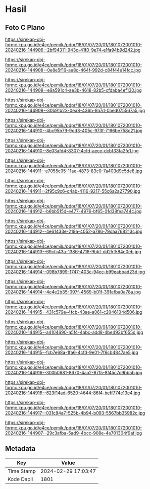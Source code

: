 # Hasil

## Foto C Plano

https://sirekap-obj-formc.kpu.go.id/e4ce/pemilu/pdpr/18/01/07/20/01/1801072001010-20240216-144906--2bf94311-943c-41f0-9e74-e1fa94b9d242.jpg

https://sirekap-obj-formc.kpu.go.id/e4ce/pemilu/pdpr/18/01/07/20/01/1801072001010-20240216-144908--0e8e5f16-ae8c-464f-992d-c84f44e14fcc.jpg

https://sirekap-obj-formc.kpu.go.id/e4ce/pemilu/pdpr/18/01/07/20/01/1801072001010-20240216-144908--e9a591c4-ae3b-4618-82b5-cfdaba4ef130.jpg

https://sirekap-obj-formc.kpu.go.id/e4ce/pemilu/pdpr/18/01/07/20/01/1801072001010-20240216-144909--30b91b23-0ea8-436b-9a7d-0aed075567a5.jpg

https://sirekap-obj-formc.kpu.go.id/e4ce/pemilu/pdpr/18/01/07/20/01/1801072001010-20240216-144910--4bc95b79-9dd3-405c-973f-7166be758c21.jpg

https://sirekap-obj-formc.kpu.go.id/e4ce/pemilu/pdpr/18/01/07/20/01/1801072001010-20240216-144910--8e03afd4-8307-4cfd-aece-dcbf33fa2fe1.jpg

https://sirekap-obj-formc.kpu.go.id/e4ce/pemilu/pdpr/18/01/07/20/01/1801072001010-20240216-144911--e7055c05-11ae-4873-83c0-7a403d9c5de8.jpg

https://sirekap-obj-formc.kpu.go.id/e4ce/pemilu/pdpr/18/01/07/20/01/1801072001010-20240216-144911--2f95c9c6-c4ab-4116-9217-55c6a2a27790.jpg

https://sirekap-obj-formc.kpu.go.id/e4ce/pemilu/pdpr/18/01/07/20/01/1801072001010-20240216-144912--b6bb515d-e477-4976-bf65-01d38fea744c.jpg

https://sirekap-obj-formc.kpu.go.id/e4ce/pemilu/pdpr/18/01/07/20/01/1801072001010-20240216-144912--4e61433e-219a-4052-a786-79daa768213c.jpg

https://sirekap-obj-formc.kpu.go.id/e4ce/pemilu/pdpr/18/01/07/20/01/1801072001010-20240216-144913--69cfc43a-1386-4718-9bbf-dd25f584e0eb.jpg

https://sirekap-obj-formc.kpu.go.id/e4ce/pemilu/pdpr/18/01/07/20/01/1801072001010-20240216-144914--098b7899-1747-403c-94cc-b99eabbad23d.jpg

https://sirekap-obj-formc.kpu.go.id/e4ce/pemilu/pdpr/18/01/07/20/01/1801072001010-20240216-144914--4e4e2b35-097f-4569-b01f-391afba0a78a.jpg

https://sirekap-obj-formc.kpu.go.id/e4ce/pemilu/pdpr/18/01/07/20/01/1801072001010-20240216-144915--431c579e-4fcb-43ae-a061-c2046104d506.jpg

https://sirekap-obj-formc.kpu.go.id/e4ce/pemilu/pdpr/18/01/07/20/01/1801072001010-20240216-144915--a4104690-a5f4-4abc-add8-4be493bf655d.jpg

https://sirekap-obj-formc.kpu.go.id/e4ce/pemilu/pdpr/18/01/07/20/01/1801072001010-20240216-144915--fcb7e68a-1fa6-4cfd-9e01-7f6cb4847ae5.jpg

https://sirekap-obj-formc.kpu.go.id/e4ce/pemilu/pdpr/18/01/07/20/01/1801072001010-20240216-144916--300b0681-8670-4aa2-97f5-8f45c7c9bb5b.jpg

https://sirekap-obj-formc.kpu.go.id/e4ce/pemilu/pdpr/18/01/07/20/01/1801072001010-20240216-144916--623f14ad-6520-4644-86f4-beff774e13e4.jpg

https://sirekap-obj-formc.kpu.go.id/e4ce/pemilu/pdpr/18/01/07/20/01/1801072001010-20240216-144917--031c84a7-525b-4b94-b093-5567bb35982c.jpg

https://sirekap-obj-formc.kpu.go.id/e4ce/pemilu/pdpr/18/01/07/20/01/1801072001010-20240216-144907--29c3afba-5ad9-4bcc-908e-4e701304f9af.jpg


## Metadata

| Key        | Value               |
| ---------- | ------------------- |
| Time Stamp | 2024-02-29 17:03:47 |
| Kode Dapil | 1801                |



